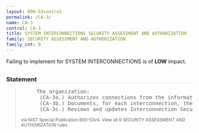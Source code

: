 ```yaml
---
layout: 800-53control
permalink: /CA-3/
name: CA-3
control: CA-3
title: SYSTEM INTERCONNECTIONS SECURITY ASSESSMENT AND AUTHORIZATION
family: SECURITY ASSESSMENT AND AUTHORIZATION
family_cnt: 9
---
```

<p class="text-info">Failing to implement for SYSTEM INTERCONNECTIONS is of <b>LOW</b> impact.</p>

<h3 style="border-bottom:1px solid #ddd;margin:30px 0 8px 0;">Statement</h3>
<blockquote>
<pre>     The organization: 
      (CA-3a.) Authorizes connections from the information system to other information systems through the use of Interconnection Security Agreements; 
      (CA-3b.) Documents, for each interconnection, the interface characteristics, security requirements, and the nature of the information communicated; and 
      (CA-3c.) Reviews and updates Interconnection Security Agreements [Assignment: organization-defined frequency]. 
</pre>
<p><small>via NIST Special Publication 800-53v4. View all 9 <i>SECURITY ASSESSMENT AND AUTHORIZATION</i> rules. <a href="/cce/ssg/group/$Group_id"><span class="glyphicon glyphicon-link"></span></a> </small></p>
</blockquote>

